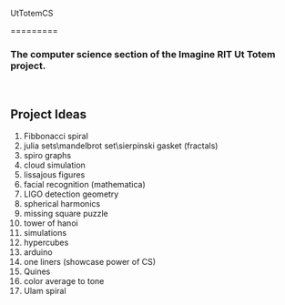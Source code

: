UtTotemCS

=========
<h3>The computer science section of the Imagine RIT Ut Totem project.</h3>
<br>
<h2>Project Ideas </h2>
<ol>
<li>Fibbonacci spiral </li>
<li> julia sets\mandelbrot set\sierpinski gasket (fractals) </li>
<li> spiro graphs </li>
<li> cloud simulation </li>
<li> lissajous figures </li>
<li> facial recognition (mathematica) </li>
<li> LIGO detection geometry </li>
<li> spherical harmonics </li>
<li> missing square puzzle </li>
<li> tower of hanoi </li>
<li> simulations </li>
<li> hypercubes </li>
<li> arduino  </li>
<li> one liners (showcase power of CS) </li>
<li> Quines </li>
<li> color average to tone </li>
<li> Ulam spiral </li>
</ol>
